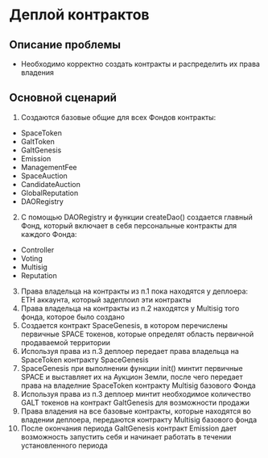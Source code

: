 # Деплой контрактов

## Описание проблемы
- Необходимо корректно создать контракты и распределить их права владения

## Основной сценарий
1. Создаются базовые общие для всех Фондов контракты:
- SpaceToken
- GaltToken
- GaltGenesis
- Emission
- ManagementFee
- SpaceAuction
- CandidateAuction
- GlobalReputation
- DAORegistry
2. С помощью DAORegistry и функции createDao() создается главный Фонд, который включает в себя персональные контракты для каждого Фонда:
- Controller
- Voting
- Multisig
- Reputation
3. Права владельца на контракты из п.1 пока находятся у деплоера: ETH аккаунта, который задеплоил эти контракты
4. Права владельца на контракты из п.2 находятся у Multisig того фонда, которое было создано
4. Создается контракт SpaceGenesis, в котором перечислены первичные SPACE токенов, которые определят область первичной продаваемой территории
5. Используя права из п.3 деплоер передает права владельца на SpaceToken контракту SpaceGenesis
6. SpaceGenesis при выполнении функции init() минтит первичные SPACE и выставляет их на Аукцион Земли, после чего передает права на владелние SpaceToken контракту Multisig базового Фонда
7. Используя права из п.3 деплоер минтит необходимое количество GALT токенов на контракт GaltGenesis для возможности продажи
8. Права владения на все базовые контракты, которые находятся во владении деплоера, передаются контракту Multisig базового фонда
9. После окончания периода GaltGenesis контракт Emission дает возможность запустить себя и начинает работать в течении установленного периода
